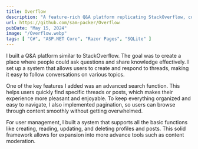```yaml
---
title: Overflow
description: "A feature-rich Q&A platform replicating StackOverflow, complete with thread and post architecture, advanced search capabilities, pagination for seamless navigation, and a robust user management system supporting full CRUD operations."
url: https://github.com/sam-packer/Overflow
pubDate: "May 15, 2024"
image: "/Overflow.webp"
tags: [ "C#", "ASP.NET Core", "Razor Pages", "SQLite" ]
---
```


I built a Q&A platform similar to StackOverflow. The goal was to create a place where people could ask questions and
share knowledge effectively. I set up a system that allows users to create and respond to threads, making it easy to
follow conversations on various topics.

One of the key features I added was an advanced search function. This helps users quickly find specific threads or
posts, which makes their experience more pleasant and enjoyable. To keep everything organized and easy to navigate, I
also implemented pagination, so users can browse through content smoothly without getting overwhelmed.

For user management, I built a system that supports all the basic functions like creating, reading, updating, and
deleting profiles and posts. This solid framework allows for expansion into more advance tools such as content
moderation.
